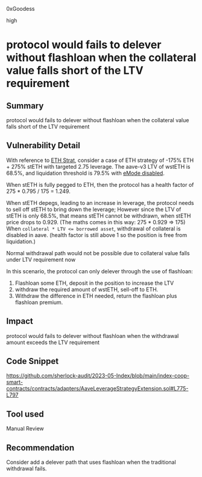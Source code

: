 0xGoodess

high

# protocol would fails to delever without flashloan when the collateral value falls short of the LTV requirement

## Summary
protocol would fails to delever without flashloan when the collateral value falls short of the LTV requirement

## Vulnerability Detail
With reference to [ETH Strat](https://indexcoop.com/products/interest-compounding-eth-index), consider a case of ETH strategy of -175% ETH + 275% stETH with targeted 2.75 leverage. The aave-v3 LTV of wstETH is 68.5%, and liquidation threshold is 79.5% with [eMode disabled](https://app.aave.com/reserve-overview/?underlyingAsset=0x7f39c581f595b53c5cb19bd0b3f8da6c935e2ca0&marketName=proto_mainnet_v3). 

When stETH is fully pegged to ETH, then the protocol has a health factor of 275 * 0.795 / 175 = 1.249.

When stETH depegs, leading to an increase in leverage, the protocol needs to sell off stETH to bring down the leverage; However since the LTV of stETH is only 68.5%, that means stETH cannot be withdrawn, when stETH price drops to 0.929. 
(The maths comes in this way: 275 * 0.929 => 175) When `collateral * LTV <= borrowed asset`, withdrawal of collateral is disabled in aave. (health factor is still above 1 so the position is free from liquidation.)

Normal withdrawal path would not be possible due to collateral value falls under LTV requirement now

In this scenario, the protocol can only delever through the use of flashloan:
1. Flashloan some ETH, deposit in the position to increase the LTV
2. withdraw the required amount of wstETH, sell-off to ETH.
3. Withdraw the difference in ETH needed, return the flashloan plus flashloan premium.

## Impact
protocol would fails to delever without flashloan when the withdrawal amount exceeds the LTV requirement

## Code Snippet
https://github.com/sherlock-audit/2023-05-Index/blob/main/index-coop-smart-contracts/contracts/adapters/AaveLeverageStrategyExtension.sol#L775-L797

## Tool used

Manual Review

## Recommendation
Consider add a delever path that uses flashloan when the traditional withdrawal fails.